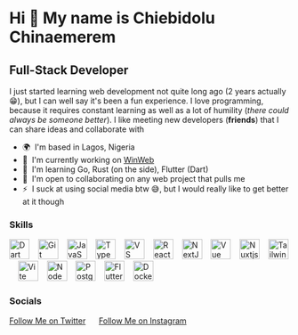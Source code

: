 Hi 👋 My name is Chiebidolu Chinaemerem
=======================================

Full-Stack Developer
--------------------

I just started learning web development not quite long ago (2 years actually 😁), but I can well say it's been a fun experience. I love programming, because it requires constant learning as well as a lot of humility (*there could always be someone better*). I like meeting new developers (**friends**) that I can share ideas and collaborate with

* 🌍  I'm based in Lagos, Nigeria
* 🚀  I'm currently working on [WinWeb](http://winweb.vercel.app/)
* 🧠  I'm learning Go, Rust (on the side), Flutter (Dart)
* 🤝  I'm open to collaborating on any web project that pulls me
* ⚡  I suck at using social media btw 😅, but I would really like to get better at it though

### Skills


<p align="left">
<a href="https://dart.dev/" target="_blank" rel="noreferrer"><img src="https://raw.githubusercontent.com/danielcranney/readme-generator/main/public/icons/skills/dart-colored.svg" width="36" height="36" alt="Dart" /></a>&nbsp;&nbsp;&nbsp;
<a href="https://git-scm.com/" target="_blank" rel="noreferrer"><img src="https://raw.githubusercontent.com/danielcranney/readme-generator/main/public/icons/skills/git-colored.svg" width="36" height="36" alt="Git" /></a>&nbsp;&nbsp;&nbsp;
<!-- <a href="https://go.dev/doc/" target="_blank" rel="noreferrer"><img src="https://raw.githubusercontent.com/danielcranney/readme-generator/main/public/icons/skills/go-colored.svg" width="36" height="36" alt="Go" /></a>&nbsp;&nbsp;&nbsp; -->
<a href="https://developer.mozilla.org/en-US/docs/Web/JavaScript" target="_blank" rel="noreferrer"><img src="https://raw.githubusercontent.com/danielcranney/readme-generator/main/public/icons/skills/javascript-colored.svg" width="36" height="36" alt="JavaScript" /></a>&nbsp;&nbsp;&nbsp;
<!-- <a href="https://www.rust-lang.org/" target="_blank" rel="noreferrer"><img src="https://raw.githubusercontent.com/danielcranney/readme-generator/main/public/icons/skills/rust-colored.svg" width="36" height="36" alt="Rust" /></a>&nbsp;&nbsp;&nbsp; -->
<a href="https://www.typescriptlang.org/" target="_blank" rel="noreferrer"><img src="https://raw.githubusercontent.com/danielcranney/readme-generator/main/public/icons/skills/typescript-colored.svg" width="36" height="36" alt="TypeScript" /></a>&nbsp;&nbsp;&nbsp;
<a href="https://code.visualstudio.com/" target="_blank" rel="noreferrer"><img src="https://raw.githubusercontent.com/danielcranney/readme-generator/main/public/icons/skills/visualstudiocode.svg" width="36" height="36" alt="VS Code" /></a>&nbsp;&nbsp;&nbsp;
<a href="https://react.dev/" target="_blank" rel="noreferrer"><img src="https://raw.githubusercontent.com/danielcranney/readme-generator/main/public/icons/skills/react-colored.svg" width="36" height="36" alt="React" /></a>&nbsp;&nbsp;&nbsp;
<a href="https://nextjs.org/docs" target="_blank" rel="noreferrer"><img src="https://raw.githubusercontent.com/danielcranney/readme-generator/main/public/icons/skills/nextjs-colored.svg" width="36" height="36" alt="NextJs" /></a>&nbsp;&nbsp;&nbsp;
<a href="https://vuejs.org/" target="_blank" rel="noreferrer"><img src="https://raw.githubusercontent.com/danielcranney/readme-generator/main/public/icons/skills/vuejs-colored.svg" width="36" height="36" alt="Vue" /></a>&nbsp;&nbsp;&nbsp;
<a href="https://nuxt.com/" target="_blank" rel="noreferrer"><img src="https://raw.githubusercontent.com/danielcranney/readme-generator/main/public/icons/skills/nuxtjs-colored.svg" width="36" height="36" alt="Nuxtjs" /></a>&nbsp;&nbsp;&nbsp;
<!-- <a href="https://www.w3.org/TR/CSS/#css" target="_blank" rel="noreferrer"><img src="https://raw.githubusercontent.com/danielcranney/readme-generator/main/public/icons/skills/css3-colored.svg" width="36" height="36" alt="CSS3" /></a>&nbsp;&nbsp;&nbsp; &nbsp;&nbsp;&nbsp; -->
<a href="https://tailwindcss.com/" target= "_blank" rel= "noreferrer"><img src= "https://raw.githubusercontent.com/danielcranney/readme-generator/main/public/icons/skills/tailwindcss-colored.svg" width= "36" height="36"alt="TailwindCSS" /></a>&nbsp;&nbsp;&nbsp;
<a href="https://vitejs.dev/" target= "_blank" rel= "noreferrer"><img src= "https://raw.githubusercontent.com/danielcranney/readme-generator/main/public/icons/skills/vite-colored.svg"nwidth= "36" height= "36" alt="Vite"/></a>&nbsp;&nbsp;&nbsp;
<a href="https://nodejs.org/en/" target= "_blank" rel= "noreferrer"> <img src=  "https://raw.githubusercontent.com/danielcranney/readme-generator/main/public/icons/skills/nodejs-colored.svg" width="36" height="36"  alt="NodeJS"/></a>&nbsp;&nbsp;&nbsp; 
<a href="https://www.postgresql.org/" target="_blank "rel="noreferrer"><img src="https://raw.githubusercontent.com/danielcranney/readme-generator/main/public/icons/skills/postgresql-colored.svg" width="36" height="36" alt="PostgreSQL"/></a>&nbsp;&nbsp;&nbsp;
<a href="https://flutter.dev/" target="_blank "rel="noreferrer"><img src="https://raw.githubusercontent.com/danielcranney/readme-generator/main/public/icons/skills/flutter-colored.svg" width="36" height="36" alt="Flutter"/></a>&nbsp;&nbsp;&nbsp;
<a href="https://www.docker.com/" target="_blank" rel="noreferrer"><img src ="https://raw.githubusercontent.com/danielcranney/readme-generator/main/public/icons/skills/docker-colored.svg" width ="36" height="36" alt ="Docker"/></a> &nbsp;&nbsp;&nbsp;
</p>


### Socials

[Follow Me on Twitter](https://x.com/chiebidolu06) &nbsp;&nbsp;&nbsp;&nbsp; [Follow Me on Instagram](https://www.instagram.com/chiebidoluchinaemerem) &nbsp;&nbsp;
